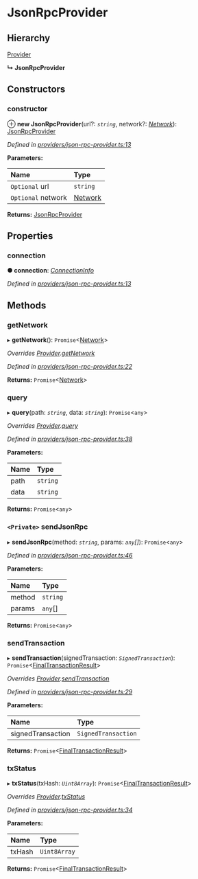 # JsonRpcProvider

## Hierarchy

[Provider](../_providers_provider_/_providers_provider_.provider.md)

**↳ JsonRpcProvider**

## Constructors

### constructor <a id="constructor"></a>

⊕ **new JsonRpcProvider**\(url?: _`string`_, network?: [_Network_](../_utils_network_/_utils_network_.network.md)\): [JsonRpcProvider](_providers_json_rpc_provider_.jsonrpcprovider.md)

_Defined in_ [_providers/json-rpc-provider.ts:13_](https://github.com/nearprotocol/nearlib/blob/7880ebf/src.ts/providers/json-rpc-provider.ts#L13)

**Parameters:**

| Name | Type |
| :--- | :--- |
| `Optional` url | `string` |
| `Optional` network | [Network](../_utils_network_/_utils_network_.network.md) |

**Returns:** [JsonRpcProvider](_providers_json_rpc_provider_.jsonrpcprovider.md)

## Properties

### connection <a id="connection"></a>

**● connection**: [_ConnectionInfo_](../_utils_web_/_utils_web_.connectioninfo.md)

_Defined in_ [_providers/json-rpc-provider.ts:13_](https://github.com/nearprotocol/nearlib/blob/7880ebf/src.ts/providers/json-rpc-provider.ts#L13)

## Methods

### getNetwork <a id="getnetwork"></a>

▸ **getNetwork**\(\): `Promise`&lt;[Network](../_utils_network_/_utils_network_.network.md)&gt;

_Overrides_ [_Provider_](../_providers_provider_/_providers_provider_.provider.md)_._[_getNetwork_](../_providers_provider_/_providers_provider_.provider.md#getnetwork)

_Defined in_ [_providers/json-rpc-provider.ts:22_](https://github.com/nearprotocol/nearlib/blob/7880ebf/src.ts/providers/json-rpc-provider.ts#L22)

**Returns:** `Promise`&lt;[Network](../_utils_network_/_utils_network_.network.md)&gt;

### query <a id="query"></a>

▸ **query**\(path: _`string`_, data: _`string`_\): `Promise`&lt;`any`&gt;

_Overrides_ [_Provider_](../_providers_provider_/_providers_provider_.provider.md)_._[_query_](../_providers_provider_/_providers_provider_.provider.md#query)

_Defined in_ [_providers/json-rpc-provider.ts:38_](https://github.com/nearprotocol/nearlib/blob/7880ebf/src.ts/providers/json-rpc-provider.ts#L38)

**Parameters:**

| Name | Type |
| :--- | :--- |
| path | `string` |
| data | `string` |

**Returns:** `Promise`&lt;`any`&gt;

### `<Private>` sendJsonRpc <a id="sendjsonrpc"></a>

▸ **sendJsonRpc**\(method: _`string`_, params: _`any`\[\]_\): `Promise`&lt;`any`&gt;

_Defined in_ [_providers/json-rpc-provider.ts:46_](https://github.com/nearprotocol/nearlib/blob/7880ebf/src.ts/providers/json-rpc-provider.ts#L46)

**Parameters:**

| Name | Type |
| :--- | :--- |
| method | `string` |
| params | `any`\[\] |

**Returns:** `Promise`&lt;`any`&gt;

### sendTransaction <a id="sendtransaction"></a>

▸ **sendTransaction**\(signedTransaction: _`SignedTransaction`_\): `Promise`&lt;[FinalTransactionResult](../_providers_provider_/_providers_provider_.finaltransactionresult.md)&gt;

_Overrides_ [_Provider_](../_providers_provider_/_providers_provider_.provider.md)_._[_sendTransaction_](../_providers_provider_/_providers_provider_.provider.md#sendtransaction)

_Defined in_ [_providers/json-rpc-provider.ts:29_](https://github.com/nearprotocol/nearlib/blob/7880ebf/src.ts/providers/json-rpc-provider.ts#L29)

**Parameters:**

| Name | Type |
| :--- | :--- |
| signedTransaction | `SignedTransaction` |

**Returns:** `Promise`&lt;[FinalTransactionResult](../_providers_provider_/_providers_provider_.finaltransactionresult.md)&gt;

### txStatus <a id="txstatus"></a>

▸ **txStatus**\(txHash: _`Uint8Array`_\): `Promise`&lt;[FinalTransactionResult](../_providers_provider_/_providers_provider_.finaltransactionresult.md)&gt;

_Overrides_ [_Provider_](../_providers_provider_/_providers_provider_.provider.md)_._[_txStatus_](../_providers_provider_/_providers_provider_.provider.md#txstatus)

_Defined in_ [_providers/json-rpc-provider.ts:34_](https://github.com/nearprotocol/nearlib/blob/7880ebf/src.ts/providers/json-rpc-provider.ts#L34)

**Parameters:**

| Name | Type |
| :--- | :--- |
| txHash | `Uint8Array` |

**Returns:** `Promise`&lt;[FinalTransactionResult](../_providers_provider_/_providers_provider_.finaltransactionresult.md)&gt;

